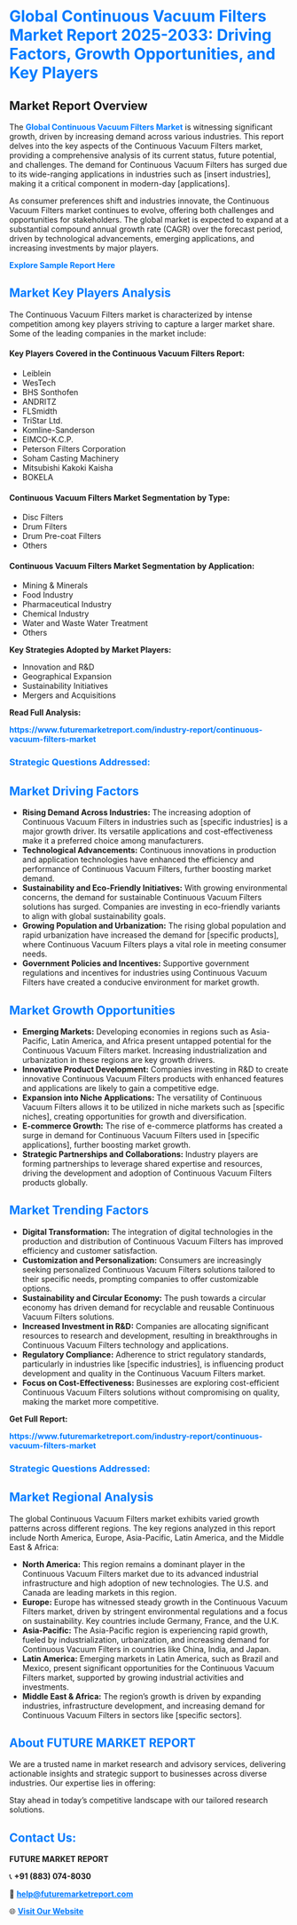 <h1 style="color: #007BFF;">Global Continuous Vacuum Filters Market Report 2025-2033: Driving Factors, Growth Opportunities, and Key Players</h1>

<section id="overview">
<h2>Market Report Overview</h2>
<p>The <a href="https://www.futuremarketreport.com/industry-report/continuous-vacuum-filters-market" style="color: #007BFF; text-decoration: none;"><strong>Global Continuous Vacuum Filters Market</strong></a> is witnessing significant growth, driven by increasing demand across various industries. This report delves into the key aspects of the Continuous Vacuum Filters market, providing a comprehensive analysis of its current status, future potential, and challenges. The demand for Continuous Vacuum Filters has surged due to its wide-ranging applications in industries such as [insert industries], making it a critical component in modern-day [applications].</p>
<p>As consumer preferences shift and industries innovate, the Continuous Vacuum Filters market continues to evolve, offering both challenges and opportunities for stakeholders. The global market is expected to expand at a substantial compound annual growth rate (CAGR) over the forecast period, driven by technological advancements, emerging applications, and increasing investments by major players.</p>
</section>

<section id="overview">
<p><a href="https://www.futuremarketreport.com/request-sample/reportId=41438" style="color: #007BFF; text-decoration: none;"><strong>Explore Sample Report Here</strong></a></p>
</section>

<section id="key-players">
<h2 style="color: #007BFF;">Market Key Players Analysis</h2>
<p>The Continuous Vacuum Filters market is characterized by intense competition among key players striving to capture a larger market share. Some of the leading companies in the market include:</p>
<h4>Key Players Covered in the Continuous Vacuum Filters Report:</h4>
<ul><li>Leiblein</li><li>WesTech</li><li>BHS Sonthofen</li><li>ANDRITZ</li><li>FLSmidth</li><li>TriStar Ltd.</li><li>Komline-Sanderson</li><li>EIMCO-K.C.P.</li><li>Peterson Filters Corporation</li><li>Soham Casting Machinery</li><li>Mitsubishi Kakoki Kaisha</li><li>BOKELA</li></ul>
<h4>Continuous Vacuum Filters Market Segmentation by Type:</h4>
<ul><li>Disc Filters</li><li>Drum Filters</li><li>Drum Pre-coat Filters</li><li>Others</li></ul>

<h4>Continuous Vacuum Filters Market Segmentation by Application:</h4>
<ul><li>Mining &amp; Minerals</li><li>Food Industry</li><li>Pharmaceutical Industry</li><li>Chemical Industry</li><li>Water and Waste Water Treatment</li><li>Others</li></ul>
<p><strong>Key Strategies Adopted by Market Players:</strong></p>
<ul>
<li>Innovation and R&D</li>
<li>Geographical Expansion</li>
<li>Sustainability Initiatives</li>
<li>Mergers and Acquisitions</li>
</ul>
</section>

<section>
<p><strong>Read Full Analysis: </strong></p><a href="https://www.futuremarketreport.com/industry-report/continuous-vacuum-filters-market" style="color: #007BFF; text-decoration: none;"><strong>https://www.futuremarketreport.com/industry-report/continuous-vacuum-filters-market</strong></a>
<h3 style="color: #007BFF;">Strategic Questions Addressed:</h3>
</section>

<section id="driving-factors">
<h2 style="color: #007BFF;">Market Driving Factors</h2>
<ul>
<li><strong>Rising Demand Across Industries:</strong> The increasing adoption of Continuous Vacuum Filters in industries such as [specific industries] is a major growth driver. Its versatile applications and cost-effectiveness make it a preferred choice among manufacturers.</li>
<li><strong>Technological Advancements:</strong> Continuous innovations in production and application technologies have enhanced the efficiency and performance of Continuous Vacuum Filters, further boosting market demand.</li>
<li><strong>Sustainability and Eco-Friendly Initiatives:</strong> With growing environmental concerns, the demand for sustainable Continuous Vacuum Filters solutions has surged. Companies are investing in eco-friendly variants to align with global sustainability goals.</li>
<li><strong>Growing Population and Urbanization:</strong> The rising global population and rapid urbanization have increased the demand for [specific products], where Continuous Vacuum Filters plays a vital role in meeting consumer needs.</li>
<li><strong>Government Policies and Incentives:</strong> Supportive government regulations and incentives for industries using Continuous Vacuum Filters have created a conducive environment for market growth.</li>
</ul>
</section>

<section id="growth-opportunities">
<h2 style="color: #007BFF;">Market Growth Opportunities</h2>
<ul>
<li><strong>Emerging Markets:</strong> Developing economies in regions such as Asia-Pacific, Latin America, and Africa present untapped potential for the Continuous Vacuum Filters market. Increasing industrialization and urbanization in these regions are key growth drivers.</li>
<li><strong>Innovative Product Development:</strong> Companies investing in R&D to create innovative Continuous Vacuum Filters products with enhanced features and applications are likely to gain a competitive edge.</li>
<li><strong>Expansion into Niche Applications:</strong> The versatility of Continuous Vacuum Filters allows it to be utilized in niche markets such as [specific niches], creating opportunities for growth and diversification.</li>
<li><strong>E-commerce Growth:</strong> The rise of e-commerce platforms has created a surge in demand for Continuous Vacuum Filters used in [specific applications], further boosting market growth.</li>
<li><strong>Strategic Partnerships and Collaborations:</strong> Industry players are forming partnerships to leverage shared expertise and resources, driving the development and adoption of Continuous Vacuum Filters products globally.</li>
</ul>
</section>

<section id="trending-factors">
<h2 style="color: #007BFF;">Market Trending Factors</h2>
<ul>
<li><strong>Digital Transformation:</strong> The integration of digital technologies in the production and distribution of Continuous Vacuum Filters has improved efficiency and customer satisfaction.</li>
<li><strong>Customization and Personalization:</strong> Consumers are increasingly seeking personalized Continuous Vacuum Filters solutions tailored to their specific needs, prompting companies to offer customizable options.</li>
<li><strong>Sustainability and Circular Economy:</strong> The push towards a circular economy has driven demand for recyclable and reusable Continuous Vacuum Filters solutions.</li>
<li><strong>Increased Investment in R&D:</strong> Companies are allocating significant resources to research and development, resulting in breakthroughs in Continuous Vacuum Filters technology and applications.</li>
<li><strong>Regulatory Compliance:</strong> Adherence to strict regulatory standards, particularly in industries like [specific industries], is influencing product development and quality in the Continuous Vacuum Filters market.</li>
<li><strong>Focus on Cost-Effectiveness:</strong> Businesses are exploring cost-efficient Continuous Vacuum Filters solutions without compromising on quality, making the market more competitive.</li>
</ul>
</section>

<section>
<p><strong>Get Full Report: </strong></p><a href="https://www.futuremarketreport.com/industry-report/continuous-vacuum-filters-market" style="color: #007BFF; text-decoration: none;"><strong>https://www.futuremarketreport.com/industry-report/continuous-vacuum-filters-market</strong></a>
<h3 style="color: #007BFF;">Strategic Questions Addressed:</h3>
</section>


<section id="regional-analysis">
<h2 style="color: #007BFF;">Market Regional Analysis</h2>
<p>The global Continuous Vacuum Filters market exhibits varied growth patterns across different regions. The key regions analyzed in this report include North America, Europe, Asia-Pacific, Latin America, and the Middle East & Africa:</p>
<ul>
<li><strong>North America:</strong> This region remains a dominant player in the Continuous Vacuum Filters market due to its advanced industrial infrastructure and high adoption of new technologies. The U.S. and Canada are leading markets in this region.</li>
<li><strong>Europe:</strong> Europe has witnessed steady growth in the Continuous Vacuum Filters market, driven by stringent environmental regulations and a focus on sustainability. Key countries include Germany, France, and the U.K.</li>
<li><strong>Asia-Pacific:</strong> The Asia-Pacific region is experiencing rapid growth, fueled by industrialization, urbanization, and increasing demand for Continuous Vacuum Filters in countries like China, India, and Japan.</li>
<li><strong>Latin America:</strong> Emerging markets in Latin America, such as Brazil and Mexico, present significant opportunities for the Continuous Vacuum Filters market, supported by growing industrial activities and investments.</li>
<li><strong>Middle East & Africa:</strong> The region’s growth is driven by expanding industries, infrastructure development, and increasing demand for Continuous Vacuum Filters in sectors like [specific sectors].</li>
</ul>
</section>

<footer>
<h2 style="color: #007BFF;">About FUTURE MARKET REPORT</h2>
<p>We are a trusted name in market research and advisory services, delivering actionable insights and strategic support to businesses across diverse industries. Our expertise lies in offering:</p>

<p>Stay ahead in today’s competitive landscape with our tailored research solutions.</p>

<h2 style="color: #007BFF;">Contact Us:</h2>
<p><strong>FUTURE MARKET REPORT</strong></p>
<p>📞 <strong>+91 (883) 074-8030</strong></p>
<p>📧 <strong><a href="mailto:help@futuremarketreport.com" style="color: #007BFF;">help@futuremarketreport.com</a></strong></p>
<p>🌐 <strong><a href="https://www.futuremarketreport.com/" style="color: #007BFF;">Visit Our Website</a></strong></p>
</footer>